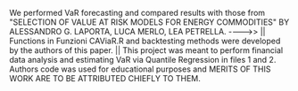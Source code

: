 We performed VaR forecasting and compared results with those from "SELECTION OF VALUE AT RISK MODELS FOR ENERGY COMMODITIES" BY ALESSANDRO G. LAPORTA, LUCA MERLO, LEA PETRELLA.
---->> || Functions in Funzioni CAViaR.R and backtesting methods were developed by the authors of this paper. ||
This project was meant to perform financial data analysis and estimating VaR via Quantile Regression in files 1 and 2. Authors code was used for educational purposes and MERITS OF THIS WORK ARE TO BE ATTRIBUTED CHIEFLY TO THEM.
